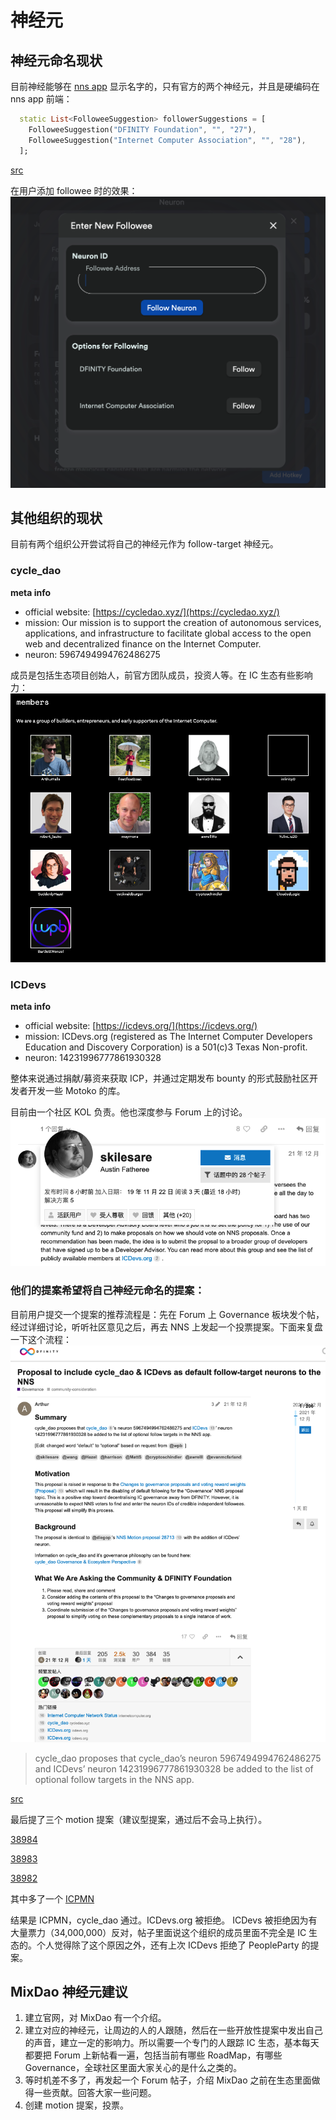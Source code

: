 # 神经元

## 神经元命名现状
目前神经能够在 [nns app](https://nns.ic0.app/) 显示名字的，只有官方的两个神经元，并且是硬编码在 nns app 前端：

```dart
  static List<FolloweeSuggestion> followerSuggestions = [
    FolloweeSuggestion("DFINITY Foundation", "", "27"),
    FolloweeSuggestion("Internet Computer Association", "", "28"),
  ];
```
[src](https://github.com/dfinity/nns-dapp/blob/b84c55262c8cbacbf197fdfdba376406d7af169b/frontend/dart/lib/ui/neurons/following/followee_suggestions.dart#L117-L120)

在用户添加 followee 时的效果：
![](../images/add_followees.png)

## 其他组织的现状

目前有两个组织公开尝试将自己的神经元作为 follow-target 神经元。

### cycle_dao

**meta info**
* official website: [https://cycledao.xyz/](https://cycledao.xyz/)
* mission: Our mission is to support the creation of autonomous services, applications, and infrastructure to facilitate global access to the open web and decentralized finance on the Internet Computer.
* neuron: 5967494994762486275

成员是包括生态项目创始人，前官方团队成员，投资人等。在 IC 生态有些影响力：
![](../images/members.png)

### ICDevs

**meta info**
* official website: [https://icdevs.org/](https://icdevs.org/)
* mission: ICDevs.org (registered as The Internet Computer Developers Education and Discovery Corporation) is a 501(c)3 Texas Non-profit.
* neuron: 14231996777861930328

整体来说通过捐献/募资来获取 ICP，并通过定期发布 bounty 的形式鼓励社区开发者开发一些 Motoko 的库。

目前由一个社区 KOL 负责。他也深度参与 Forum 上的讨论。
![](../images/icdev.png)


### 他们的提案希望将自己神经元命名的提案：
目前用户提交一个提案的推荐流程是：先在 Forum 上 Governance 板块发个帖，经过详细讨论，听听社区意见之后，再去 NNS 上发起一个投票提案。下面来复盘一下这个流程：
![](../images/forum_proposal.png)

> cycle_dao proposes that cycle_dao’s neuron 5967494994762486275 and ICDevs’ neuron 14231996777861930328 be added to the list of optional follow targets in the NNS app.

[src](https://forum.dfinity.org/t/proposal-to-include-cycle-dao-icdevs-as-default-follow-target-neurons-to-the-nns/9363)

最后提了三个 motion 提案（建议型提案，通过后不会马上执行）。

[38984](https://dashboard.internetcomputer.org/proposal/38984)

[38983](https://dashboard.internetcomputer.org/proposal/38983)

[38982](https://dashboard.internetcomputer.org/proposal/38982)

其中多了一个 [ICPMN](https://www.ic.community/followee-neuron-for-icp-maximalist-network/)

结果是 ICPMN，cycle_dao 通过。ICDevs.org 被拒绝。
ICDevs 被拒绝因为有大量票力（34,000,000）反对，帖子里面说这个组织的成员里面不完全是 IC 生态的。个人觉得除了这个原因之外，还有上次 ICDevs 拒绝了 PeopleParty 的提案。

## MixDao 神经元建议
1. 建立官网，对 MixDao 有一个介绍。
2. 建立对应的神经元，让周边的人的人跟随，然后在一些开放性提案中发出自己的声音，建立一定的影响力。所以需要一个专门的人跟踪 IC 生态，基本每天都要把 Forum 上新帖看一遍，包括当前有哪些 RoadMap，有哪些 Governance，全球社区里面大家关心的是什么之类的。
3. 等时机差不多了，再发起一个 Forum 帖子，介绍 MixDao 之前在生态里面做得一些贡献。回答大家一些问题。
4. 创建 motion 提案，投票。
